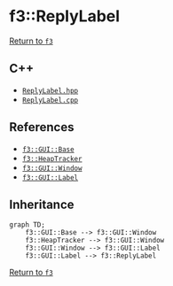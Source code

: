 # f3::ReplyLabel

[Return to `f3`](/docs/f3.md)

## C++

- [`ReplyLabel.hpp`](/src/f3/ReplyLabel.hpp)
- [`ReplyLabel.cpp`](/src/f3/ReplyLabel.cpp)

## References

- [`f3::GUI::Base`](/docs/f3/GUI/Base.md)
- [`f3::HeapTracker`](/docs/f3/HeapTracker.md)
- [`f3::GUI::Window`](/docs/f3/GUI/Window.md)
- [`f3::GUI::Label`](/docs/f3/GUI/Label.md)

## Inheritance

```mermaid
graph TD;
    f3::GUI::Base --> f3::GUI::Window
    f3::HeapTracker --> f3::GUI::Window
    f3::GUI::Window --> f3::GUI::Label
    f3::GUI::Label --> f3::ReplyLabel
```

[Return to `f3`](/docs/f3.md)